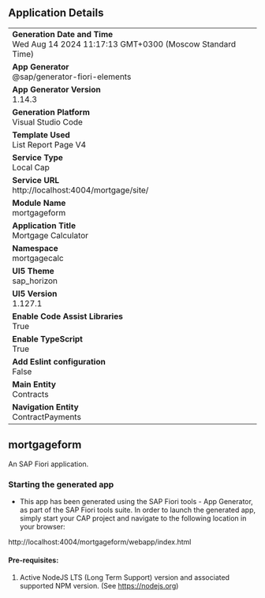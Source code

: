 ## Application Details
|               |
| ------------- |
|**Generation Date and Time**<br>Wed Aug 14 2024 11:17:13 GMT+0300 (Moscow Standard Time)|
|**App Generator**<br>@sap/generator-fiori-elements|
|**App Generator Version**<br>1.14.3|
|**Generation Platform**<br>Visual Studio Code|
|**Template Used**<br>List Report Page V4|
|**Service Type**<br>Local Cap|
|**Service URL**<br>http://localhost:4004/mortgage/site/|
|**Module Name**<br>mortgageform|
|**Application Title**<br>Mortgage Calculator|
|**Namespace**<br>mortgagecalc|
|**UI5 Theme**<br>sap_horizon|
|**UI5 Version**<br>1.127.1|
|**Enable Code Assist Libraries**<br>True|
|**Enable TypeScript**<br>True|
|**Add Eslint configuration**<br>False|
|**Main Entity**<br>Contracts|
|**Navigation Entity**<br>ContractPayments|

## mortgageform

An SAP Fiori application.

### Starting the generated app

-   This app has been generated using the SAP Fiori tools - App Generator, as part of the SAP Fiori tools suite.  In order to launch the generated app, simply start your CAP project and navigate to the following location in your browser:

http://localhost:4004/mortgageform/webapp/index.html

#### Pre-requisites:

1. Active NodeJS LTS (Long Term Support) version and associated supported NPM version.  (See https://nodejs.org)


